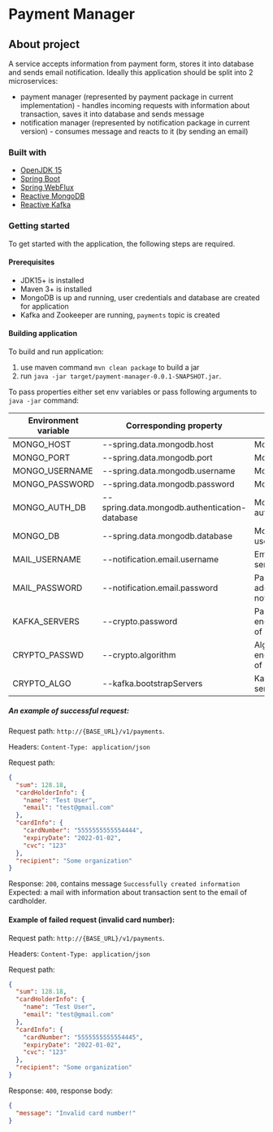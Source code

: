 # Payment Manager

## About project
A service accepts information from payment form, 
stores it into database and sends email notification.
Ideally this application should be split into 2 microservices: 
* payment manager (represented by payment package in current implementation) - 
handles incoming requests with information about transaction, 
saves it into database and sends message
* notification manager (represented by notification package in current version) - 
consumes message and reacts to it (by sending an email)

### Built with
* [OpenJDK 15](http://openjdk.java.net/projects/jdk/15/)
* [Spring Boot](https://spring.io/projects/spring-boot)
* [Spring WebFlux](https://docs.spring.io/spring-framework/docs/current/reference/html/web-reactive.html)
* [Reactive MongoDB](https://docs.spring.io/spring-data/mongodb/docs/current/reference/html/#mongo.reactive)
* [Reactive Kafka](https://projectreactor.io/docs/kafka/release/reference/)

### Getting started
To get started with the application, the following steps are required.

#### Prerequisites
* JDK15+ is installed
* Maven 3+ is installed
* MongoDB is up and running, user credentials and database are created for application 
* Kafka and Zookeeper are running, `payments` topic is created

#### Building application
To build and run application:
 1. use maven command `mvn clean package` to build a jar
 2. run `java -jar target/payment-manager-0.0.1-SNAPSHOT.jar`.
 
To pass properties either set env variables or pass following arguments to `java -jar` command:

| Environment variable | Corresponding property | Description | Example |
| ----| ----| ----| ----|
| MONGO_HOST | --spring.data.mongodb.host | MongoDB host | `localhost` |
| MONGO_PORT | --spring.data.mongodb.port | MongoDB port | 27017 |
| MONGO_USERNAME | --spring.data.mongodb.username | MongoDB username | admin |
| MONGO_PASSWORD | --spring.data.mongodb.password | MongoDB password | password |
| MONGO_AUTH_DB | --spring.data.mongodb.authentication-database | MongoDB authentication db | admin |
| MONGO_DB | --spring.data.mongodb.database | MongoDB database used in app | payments |
| MAIL_USERNAME | --notification.email.username | Email address used to send mail | test@gmail.com |
| MAIL_PASSWORD | --notification.email.password | Password to email address for sending notifications | Test123! |
| KAFKA_SERVERS | --crypto.password | Password used in encryption/decryption of sensitive data | Password123! |
| CRYPTO_PASSWD | --crypto.algorithm | Algorithm applied for encryption/decryption of sensitive data | PBEWithMD5AndTripleDES |
| CRYPTO_ALGO | --kafka.bootstrapServers | Kafka bootstrap servers | localhost:9092 |

##### An example of successful request:

Request path: `http://{BASE_URL}/v1/payments`.

Headers: `Content-Type: application/json`

Request path:
```json
{
  "sum": 128.18,
  "cardHolderInfo": {
    "name": "Test User",
    "email": "test@gmail.com"
  },
  "cardInfo": {
    "cardNumber": "5555555555554444",
    "expiryDate": "2022-01-02",
    "cvc": "123"
  },
  "recipient": "Some organization"
}
```

Response: `200`, contains message `Successfully created information`
Expected: a mail with information about transaction sent to the email of cardholder.

#### Example of failed request (invalid card number):
Request path: `http://{BASE_URL}/v1/payments`.

Headers: `Content-Type: application/json`

Request path:
```json
{
  "sum": 128.18,
  "cardHolderInfo": {
    "name": "Test User",
    "email": "test@gmail.com"
  },
  "cardInfo": {
    "cardNumber": "5555555555554445",
    "expiryDate": "2022-01-02",
    "cvc": "123"
  },
  "recipient": "Some organization"
}
```
Response: `400`, response body:
```json
{
  "message": "Invalid card number!"
}
```